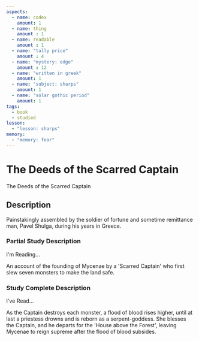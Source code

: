 ```yaml
---
aspects: 
  - name: codex
    amount: 1
  - name: thing
    amount : 1
  - name: readable
    amount : 1
  - name: "tally price"
    amount : 4
  - name: "mystery: edge"
    amount : 12
  - name: "written in greek"
    amount: 1
  - name: "subject: sharps"
    amount: 1
  - name: "solar gothic period"
    amount: 1
tags:
  - book
  - studied
lesson:
  - "lesson: sharps"
memory:
  - "memory: fear"
---
```


# The Deeds of the Scarred Captain
The Deeds of the Scarred Captain


## Description
Painstakingly assembled by the soldier of fortune and sometime remittance man, Pavel Shulga, during his years in Greece.
### Partial Study Description
I'm Reading...

An account of the founding of Mycenae by a 'Scarred Captain' who first slew seven monsters to make the land safe.
### Study Complete Description
I've Read...

As the Captain destroys each monster, a flood of blood rises higher, until at last a priestess drowns and is reborn as a serpent-goddess. She blesses the Captain, and he departs for the 'House above the Forest', leaving Mycenae to reign supreme after the flood of blood subsides.